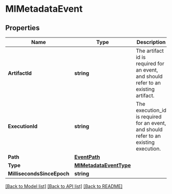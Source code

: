 # MlMetadataEvent

## Properties

Name | Type | Description | Notes
------------ | ------------- | ------------- | -------------
**ArtifactId** | **string** | The artifact id is required for an event, and should refer to an existing artifact. | [optional] 
**ExecutionId** | **string** | The execution_id is required for an event, and should refer to an existing execution. | [optional] 
**Path** | [**EventPath**](EventPath.md) |  | [optional] 
**Type** | [**MlMetadataEventType**](ml_metadataEventType.md) |  | [optional] 
**MillisecondsSinceEpoch** | **string** |  | [optional] 

[[Back to Model list]](../README.md#documentation-for-models) [[Back to API list]](../README.md#documentation-for-api-endpoints) [[Back to README]](../README.md)



